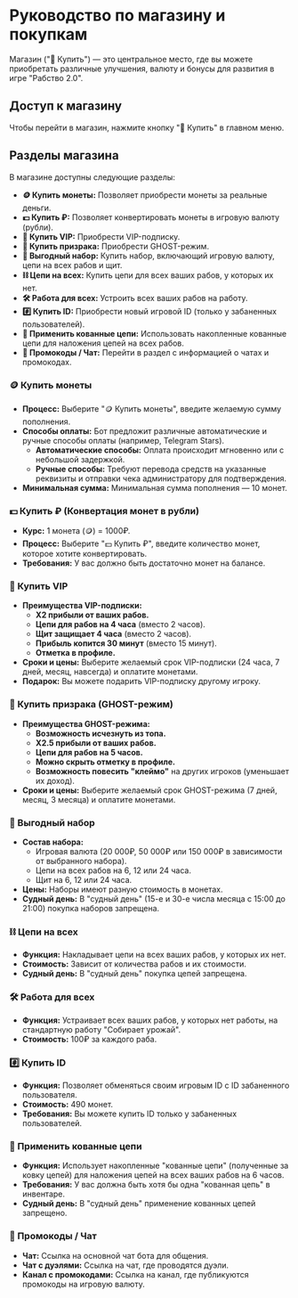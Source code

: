 # Руководство по магазину и покупкам

Магазин ("🛒 Купить") — это центральное место, где вы можете приобретать различные улучшения, валюту и бонусы для развития в игре "Рабство 2.0".

## Доступ к магазину

Чтобы перейти в магазин, нажмите кнопку "🛒 Купить" в главном меню.

## Разделы магазина

В магазине доступны следующие разделы:

*   **🪙 Купить монеты:** Позволяет приобрести монеты за реальные деньги.
*   **💵 Купить ₽:** Позволяет конвертировать монеты в игровую валюту (рубли).
*   **🎁 Купить VIP:** Приобрести VIP-подписку.
*   **👻 Купить призрака:** Приобрести GHOST-режим.
*   **🎉 Выгодный набор:** Купить набор, включающий игровую валюту, цепи на всех рабов и щит.
*   **⛓ Цепи на всех:** Купить цепи для всех ваших рабов, у которых их нет.
*   **🛠 Работа для всех:** Устроить всех ваших рабов на работу.
*   **#️⃣ Купить ID:** Приобрести новый игровой ID (только у забаненных пользователей).
*   **🔗 Применить кованные цепи:** Использовать накопленные кованные цепи для наложения цепей на всех рабов.
*   **🎁 Промокоды / Чат:** Перейти в раздел с информацией о чатах и промокодах.

### 🪙 Купить монеты

*   **Процесс:** Выберите "🪙 Купить монеты", введите желаемую сумму пополнения.
*   **Способы оплаты:** Бот предложит различные автоматические и ручные способы оплаты (например, Telegram Stars).
    *   **Автоматические способы:** Оплата происходит мгновенно или с небольшой задержкой.
    *   **Ручные способы:** Требуют перевода средств на указанные реквизиты и отправки чека администратору для подтверждения.
*   **Минимальная сумма:** Минимальная сумма пополнения — 10 монет.

### 💵 Купить ₽ (Конвертация монет в рубли)

*   **Курс:** 1 монета (🪙) = 1000₽.
*   **Процесс:** Выберите "💵 Купить ₽", введите количество монет, которое хотите конвертировать.
*   **Требования:** У вас должно быть достаточно монет на балансе.

### 🎁 Купить VIP

*   **Преимущества VIP-подписки:**
    *   **X2 прибыли от ваших рабов.**
    *   **Цепи для рабов на 4 часа** (вместо 2 часов).
    *   **Щит защищает 4 часа** (вместо 2 часов).
    *   **Прибыль копится 30 минут** (вместо 15 минут).
    *   **Отметка в профиле.**
*   **Сроки и цены:** Выберите желаемый срок VIP-подписки (24 часа, 7 дней, месяц, навсегда) и оплатите монетами.
*   **Подарок:** Вы можете подарить VIP-подписку другому игроку.

### 👻 Купить призрака (GHOST-режим)

*   **Преимущества GHOST-режима:**
    *   **Возможность исчезнуть из топа.**
    *   **X2.5 прибыли от ваших рабов.**
    *   **Цепи для рабов на 5 часов.**
    *   **Можно скрыть отметку в профиле.**
    *   **Возможность повесить "клеймо"** на других игроков (уменьшает их доход).
*   **Сроки и цены:** Выберите желаемый срок GHOST-режима (7 дней, месяц, 3 месяца) и оплатите монетами.

### 🎉 Выгодный набор

*   **Состав набора:**
    *   Игровая валюта (20 000₽, 50 000₽ или 150 000₽ в зависимости от выбранного набора).
    *   Цепи на всех рабов на 6, 12 или 24 часа.
    *   Щит на 6, 12 или 24 часа.
*   **Цены:** Наборы имеют разную стоимость в монетах.
*   **Судный день:** В "судный день" (15-е и 30-е числа месяца с 15:00 до 21:00) покупка наборов запрещена.

### ⛓ Цепи на всех

*   **Функция:** Накладывает цепи на всех ваших рабов, у которых их нет.
*   **Стоимость:** Зависит от количества рабов и их стоимости.
*   **Судный день:** В "судный день" покупка цепей запрещена.

### 🛠 Работа для всех

*   **Функция:** Устраивает всех ваших рабов, у которых нет работы, на стандартную работу "Собирает урожай".
*   **Стоимость:** 100₽ за каждого раба.

### #️⃣ Купить ID

*   **Функция:** Позволяет обменяться своим игровым ID с ID забаненного пользователя.
*   **Стоимость:** 490 монет.
*   **Требования:** Вы можете купить ID только у забаненных пользователей.

### 🔗 Применить кованные цепи

*   **Функция:** Использует накопленные "кованные цепи" (полученные за ковку цепей) для наложения цепей на всех ваших рабов на 6 часов.
*   **Требования:** У вас должна быть хотя бы одна "кованная цепь" в инвентаре.
*   **Судный день:** В "судный день" применение кованных цепей запрещено.

### 🎁 Промокоды / Чат

*   **Чат:** Ссылка на основной чат бота для общения.
*   **Чат с дуэлями:** Ссылка на чат, где проводятся дуэли.
*   **Канал с промокодами:** Ссылка на канал, где публикуются промокоды на игровую валюту.

